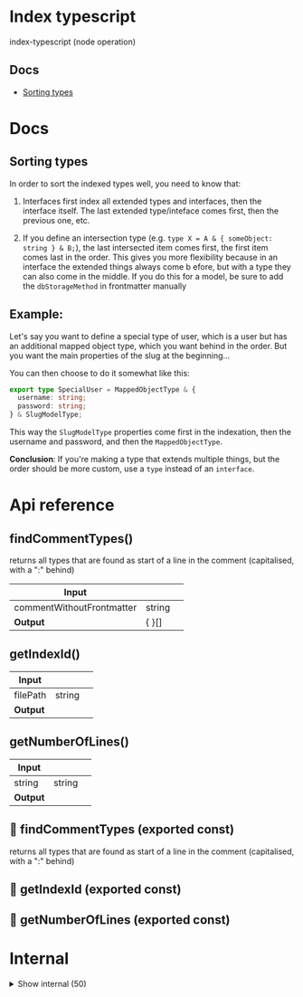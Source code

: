 # Index typescript

index-typescript (node operation)



## Docs

- [Sorting types](#sorting-types)



# Docs

## Sorting types

In order to sort the indexed types well, you need to know that:

1. Interfaces first index all extended types and interfaces, then the interface itself. The last extended type/inteface comes first, then the previous one, etc.

2. If you define an intersection type (e.g. `type X = A & { someObject: string } & B;`), the last intersected item comes first, the first item comes last in the order. This gives you more flexibility because in an interface the extended things always come b efore, but with a type they can also come in the middle. If you do this for a model, be sure to add the `dbStorageMethod` in frontmatter manually

## Example:

Let's say you want to define a special type of user, which is a user but has an additional mapped object type, which you want behind in the order. But you want the main properties of the slug at the beginning...

You can then choose to do it somewhat like this:

```ts
export type SpecialUser = MappedObjectType & {
  username: string;
  password: string;
} & SlugModelType;
```

This way the `SlugModelType` properties come first in the indexation, then the username and password, and then the `MappedObjectType`.

**Conclusion**: If you're making a type that extends multiple things, but the order should be more custom, use a `type` instead of an `interface`.


# Api reference

## findCommentTypes()

returns all types that are found as start of a line in the comment (capitalised, with a ":" behind)


| Input      |    |    |
| ---------- | -- | -- |
| commentWithoutFrontmatter | string |  |
| **Output** | {  }[]   |    |



## getIndexId()

| Input      |    |    |
| ---------- | -- | -- |
| filePath | string |  |,| name | string |  |
| **Output** |    |    |



## getNumberOfLines()

| Input      |    |    |
| ---------- | -- | -- |
| string | string |  |
| **Output** |    |    |



## 📄 findCommentTypes (exported const)

returns all types that are found as start of a line in the comment (capitalised, with a ":" behind)


## 📄 getIndexId (exported const)

## 📄 getNumberOfLines (exported const)

# Internal

<details><summary>Show internal (50)</summary>
  
  # findAndUpsertTsInterfaces()




| Input      |    |    |
| ---------- | -- | -- |
| - | | |
| **Output** |    |    |



## generateSchema()

If existing schema is not stale, just require it.
Otherwise, generate it for a file

NB: The `createGenerator` function finds also imported TsInterfaces, which leads to duplicate TsInterfaces. With pushing the interfaces to the slug filename, this is no problem though, there should not be any duplication!


| Input      |    |    |
| ---------- | -- | -- |
| filePath | string |  |,| morphInterfaceInfo | `MorphInterfaceInfo`[] |  |,| namedAbsoluteImportNames | string[] |  |
| **Output** |    |    |



## getAllComments()

gets all leading comments and trailing comments raw text, put together, separated with newlines


| Input      |    |    |
| ---------- | -- | -- |
| - | | |
| **Output** | {  }[]   |    |



## getDbStorageMethod()

Gets db storage method for indexation

1) Frontmatter overrules everything
2) Special extensions are looked at
3)


| Input      |    |    |
| ---------- | -- | -- |
| {
  typeName,
  frontmatter,
  extensions,
} | { typeName: string, <br />frontmatter: `Frontmatter`, <br />extensions?: string[], <br /> } |  |
| **Output** |    |    |



## getFrontmatterDbStorageMethod()

if isDbModel is specifically set to false, this will return null (which means this should overwrite other things)


| Input      |    |    |
| ---------- | -- | -- |
| parameters | {  } |  |
| **Output** |    |    |



## getFrontmatterFunctionParameters()

| Input      |    |    |
| ---------- | -- | -- |
| - | | |
| **Output** | { runEveryPeriod: {  }, <br />publicAuthorization: {  }[], <br />isApiExposed: boolean, <br /> }   |    |



## getMaxIndentationDepth()

gets the maximum indentation depth of any piece of code

does this simply by splitting up the piece of code into lines and checking the indentation of every line, finding the highest one.

assumes an indentation contains 2 spaces.


| Input      |    |    |
| ---------- | -- | -- |
| functionText | string |  |
| **Output** |    |    |



## getMinMaxValidation()

| Input      |    |    |
| ---------- | -- | -- |
| - | | |
| **Output** | {  }   |    |



## getParamSchema()

| Input      |    |    |
| ---------- | -- | -- |
| - | | |
| **Output** |    |    |



## getParametersFromInterfaces()

| Input      |    |    |
| ---------- | -- | -- |
| functionName | string |  |,| interfaces | `Creation<TsInterface>`[] |  |
| **Output** | {  }[]   |    |



## getPossibleRefs()

| Input      |    |    |
| ---------- | -- | -- |
| interfaces | `Creation<TsInterface>`[] |  |
| **Output** | { name: string, <br />schema: {  }, <br /> }[]   |    |



## getSizeSummary()

takes a string and simply returns the amount of characters, the amount of lines and the amount of bytes

TODO: this is not the right place for this function


| Input      |    |    |
| ---------- | -- | -- |
| string | string |  |
| **Output** | { numberOfFiles?: number, <br />characters: number, <br />lines: number, <br />bytes: number, <br />linesPerFile: number, <br />charactersPerLine: number, <br />bytesPerCharacter: number, <br /> }   |    |



## getSpecialExtensionDbStorageMethod()

returns undefined if there is not a special extension. if there is, it returns the dbStorageMethod


| Input      |    |    |
| ---------- | -- | -- |
| extensions (optional) | string[] |  |
| **Output** |    |    |



## getTsStatements()

Gets functions and variables from a tsmorph sourcefile


| Input      |    |    |
| ---------- | -- | -- |
| - | | |
| **Output** |    |    |



## getTypeInfo()

takes a ts morph type and returns all info about it

if available, a schema should be provided about the type because it's hard to infer it (probably buggy)


| Input      |    |    |
| ---------- | -- | -- |
| - | | |
| **Output** | { typeDefinition?: {  }, <br />simplifiedSchema?: {  }, <br />isObject: boolean, <br />isArray: boolean, <br />isPrimitive: boolean, <br />isEnum: boolean, <br />isEnumLiteral: boolean, <br />typeCoverage: number, <br />rawType: string, <br /> }   |    |



## getValidatedOperationPathParse()

| Input      |    |    |
| ---------- | -- | -- |
| filePath | string |  |
| **Output** |    |    |



## hasDefinition()

| Input      |    |    |
| ---------- | -- | -- |
| maybeInterface | `MaybeInteface` |  |
| **Output** | {  }   |    |



## indexTypescriptFile()

| Input      |    |    |
| ---------- | -- | -- |
| project | `Project` |  |,| file | `CompleteOperationPathParse` |  |,| projectRoot | string |  |
| **Output** |    |    |



## indexTypescript()

Creates a typescript file index in 3 steps
1) Introspects the file
2) Calculates all needed information about it
3) Saves the result to /db/******.json in the operation root

NB: Build errors are done separately as this is done operation-wide, everything else is done for each file

NB: I don't think this is super efficient, because the project is taken to just index a single file. It's probably better to pass the project and the sourcefile in here, right?

TODO: if a typescript file starst with a comment before any statements (but possibly after the `#!/usr/bin/env xyz` statement), this should be indexed as the main file comment... This can be shown when opening the file in the admin... It should also check if there is an associated md file for that in src, so that can also be added in the index.


| Input      |    |    |
| ---------- | -- | -- |
| {
  filePaths,
  manualProjectRoot,
} | { filePaths: string[], <br />manualProjectRoot: string, <br /> } |  |
| **Output** |    |    |



## isPrimitive()

export const getDefinitions = () => definitions;

export const getClass = (name) => allClasses[name];


| Input      |    |    |
| ---------- | -- | -- |
| - | | |
| **Output** | {  }   |    |



## makeTsComment()

this is actually a fundamental part of the OS. How should comments be structured?

I think, in general, that we should make it look as much as possible at markdown, because it should always be able to have markdown anyway.


| Input      |    |    |
| ---------- | -- | -- |
| config | { operationRelativeTypescriptFilePath: string, <br />commentRange: `CommentRange`, <br />statementName?: string, <br />rawStatement: string, <br />fileContent: string, <br /> } |  |
| **Output** |    |    |



## schemaToTsInterface()

make a tsInterface from a schema generated from the file


| Input      |    |    |
| ---------- | -- | -- |
| filePath | string |  |,| typeName | string |  |,| schema | `Schema` |  |,| morphInterfaceInfo (optional) | `MorphInterfaceInfo` |  |
| **Output** |    |    |



## tryCreateSchema()

Try because sometimes generateSchema fails


| Input      |    |    |
| ---------- | -- | -- |
| config | `Config` |  |
| **Output** | { schema?: {  }, <br />error?: string, <br /> }   |    |



## typeToSchema()

calculates the schema of a type

this is great for types inside of parameters of variables that are not declared separately, however, it's probably not as good as vega's json schema generator... therefore, it would be great to always prefer vega's way above this.

NB: this method throws sometimes if it can't find some stuff, so make sure to try/catch it.

TODO: Test and improve this one


| Input      |    |    |
| ---------- | -- | -- |
| - | | |
| **Output** |    |    |



## 🔹 CompleteOperationPathParse

Properties: 

 | Name | Type | Description |
|---|---|---|
| filePath  | string |  |
| relativeOperationBasePathFromProjectRoot  | string |  |
| operationRelativeTypescriptFilePath  | string |  |
| srcFileId  | string |  |
| operationName (optional) | string |  |
| operationFolderName  | string |  |
| relativePathFromProjectRoot  | string |  |



## 🔹 MorphInterfaceInfo

Properties: 

 | Name | Type | Description |
|---|---|---|
| raw  | string |  |
| name  | string |  |
| description (optional) | string |  |
| extensions  | array |  |
| isExported  | boolean |  |
| hasGeneric  | boolean |  |



## 📄 findAndUpsertTsInterfaces (exported const)

## 📄 generateSchema (exported const)

If existing schema is not stale, just require it.
Otherwise, generate it for a file

NB: The `createGenerator` function finds also imported TsInterfaces, which leads to duplicate TsInterfaces. With pushing the interfaces to the slug filename, this is no problem though, there should not be any duplication!


## 📄 getAllComments (exported const)

gets all leading comments and trailing comments raw text, put together, separated with newlines


## 📄 getDbStorageMethod (exported const)

Gets db storage method for indexation

1) Frontmatter overrules everything
2) Special extensions are looked at
3)


## 📄 getFrontmatterDbStorageMethod (exported const)

if isDbModel is specifically set to false, this will return null (which means this should overwrite other things)


## 📄 getFrontmatterFunctionParameters (exported const)

## 📄 getMaxIndentationDepth (exported const)

gets the maximum indentation depth of any piece of code

does this simply by splitting up the piece of code into lines and checking the indentation of every line, finding the highest one.

assumes an indentation contains 2 spaces.


## 📄 getMinMaxValidation (exported const)

## 📄 getParamSchema (exported const)

## 📄 getParametersFromInterfaces (exported const)

## 📄 getPossibleRefs (exported const)

## 📄 getSizeSummary (exported const)

takes a string and simply returns the amount of characters, the amount of lines and the amount of bytes

TODO: this is not the right place for this function


## 📄 getSpecialExtensionDbStorageMethod (exported const)

returns undefined if there is not a special extension. if there is, it returns the dbStorageMethod


## 📄 getTsStatements (exported const)

Gets functions and variables from a tsmorph sourcefile


## 📄 getTypeInfo (exported const)

takes a ts morph type and returns all info about it

if available, a schema should be provided about the type because it's hard to infer it (probably buggy)


## 📄 getValidatedOperationPathParse (exported const)

## 📄 indexTypescriptFile (exported const)

## 📄 indexTypescript (exported const)

Creates a typescript file index in 3 steps
1) Introspects the file
2) Calculates all needed information about it
3) Saves the result to /db/******.json in the operation root

NB: Build errors are done separately as this is done operation-wide, everything else is done for each file

NB: I don't think this is super efficient, because the project is taken to just index a single file. It's probably better to pass the project and the sourcefile in here, right?

TODO: if a typescript file starst with a comment before any statements (but possibly after the `#!/usr/bin/env xyz` statement), this should be indexed as the main file comment... This can be shown when opening the file in the admin... It should also check if there is an associated md file for that in src, so that can also be added in the index.


## 📄 isPrimitive (exported const)

## 📄 makeTsComment (exported const)

this is actually a fundamental part of the OS. How should comments be structured?

I think, in general, that we should make it look as much as possible at markdown, because it should always be able to have markdown anyway.


## 📄 schemaToTsInterface (exported const)

make a tsInterface from a schema generated from the file


## 📄 symbols (exported const)

## 📄 tryCreateSchema (exported const)

Try because sometimes generateSchema fails


## 📄 typeToSchema (exported const)

calculates the schema of a type

this is great for types inside of parameters of variables that are not declared separately, however, it's probably not as good as vega's json schema generator... therefore, it would be great to always prefer vega's way above this.

NB: this method throws sometimes if it can't find some stuff, so make sure to try/catch it.

TODO: Test and improve this one
  </details>

